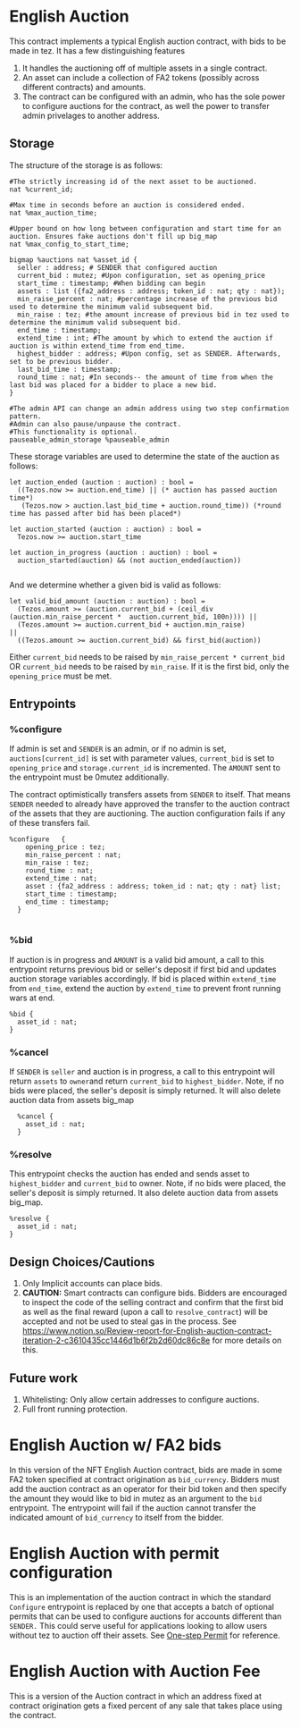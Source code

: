 # English Auction 

This contract implements a typical English auction contract, with bids to be made in tez. It has a few distinguishing features

1. It handles the auctioning off of multiple assets in a single contract.
2. An asset can include a collection of FA2 tokens (possibly across different contracts) and amounts.
3. The contract can be configured with an admin, who has the sole power to configure auctions for the contract, as well the power to transfer admin privelages to another address. 

## Storage
The structure of the storage is as follows: 

```sh=
#The strictly increasing id of the next asset to be auctioned.
nat %current_id;  

#Max time in seconds before an auction is considered ended. 
nat %max_auction_time; 

#Upper bound on how long between configuration and start time for an auction. Ensures fake auctions don't fill up big_map
nat %max_config_to_start_time;

bigmap %auctions nat %asset_id {
  seller : address; # SENDER that configured auction
  current_bid : mutez; #Upon configuration, set as opening_price
  start_time : timestamp; #When bidding can begin
  assets : list ({fa2_address : address; token_id : nat; qty : nat});
  min_raise_percent : nat; #percentage increase of the previous bid used to determine the minimum valid subsequent bid. 
  min_raise : tez; #the amount increase of previous bid in tez used to determine the minimum valid subsequent bid.
  end_time : timestamp; 
  extend_time : int; #The amount by which to extend the auction if auction is within extend_time from end_time.
  highest_bidder : address; #Upon config, set as SENDER. Afterwards, set to be previous bidder. 
  last_bid_time : timestamp;
  round_time : nat; #In seconds-- the amount of time from when the last bid was placed for a bidder to place a new bid. 
}

#The admin API can change an admin address using two step confirmation pattern.
#Admin can also pause/unpause the contract. 
#This functionality is optional. 
pauseable_admin_storage %pauseable_admin 

```
These storage variables are used to determine the state of the auction as follows: 

```ocaml=
let auction_ended (auction : auction) : bool =
  ((Tezos.now >= auction.end_time) || (* auction has passed auction time*)
   (Tezos.now > auction.last_bid_time + auction.round_time)) (*round time has passed after bid has been placed*)

let auction_started (auction : auction) : bool =
  Tezos.now >= auction.start_time

let auction_in_progress (auction : auction) : bool =
  auction_started(auction) && (not auction_ended(auction))
  
```

And we determine whether a given bid is valid as follows: 

```ocaml=
let valid_bid_amount (auction : auction) : bool =
  (Tezos.amount >= (auction.current_bid + (ceil_div (auction.min_raise_percent *  auction.current_bid, 100n)))) ||
  (Tezos.amount >= auction.current_bid + auction.min_raise)                                            ||
  ((Tezos.amount >= auction.current_bid) && first_bid(auction))

```
Either `current_bid`  needs to be raised by `min_raise_percent * current_bid` OR `current_bid`  needs to be raised by `min_raise`. If it is the first bid, only the `opening_price` must be met. 

## Entrypoints

### %configure

If admin is set and `SENDER` is an admin, or if no admin is set, `auctions[current_id]` is set with parameter values, `current_bid` is set to `opening_price` and `storage.current_id` is incremented. The `AMOUNT` sent to the entrypoint must be 0mutez additionally.  

The contract optimistically transfers assets from `SENDER` to itself. That means `SENDER` needed to already have approved the transfer to the auction contract of the assets that they are auctioning. The auction configuration fails if any of these transfers fail. 

```bash= 
%configure   {
    opening_price : tez;
    min_raise_percent : nat;
    min_raise : tez;
    round_time : nat;
    extend_time : nat;
    asset : {fa2_address : address; token_id : nat; qty : nat} list;
    start_time : timestamp;
    end_time : timestamp;
  }
   
```


### %bid 
If auction is in progress and `AMOUNT` is a valid bid amount, a call to this entrypoint returns previous bid or seller's deposit if first bid and updates auction storage variables accordingly. If bid is placed within `extend_time` from `end_time`, extend the auction by `extend_time` to prevent front running wars at end.

```sh=
%bid {
  asset_id : nat;
} 
```

### %cancel
If `SENDER` is `seller` and auction is in progress, a call to this entrypoint will return `assets` to `owner`and return `current_bid` to `highest_bidder`. Note, if no bids were placed, the seller's deposit is simply returned. It will also delete auction data from assets big_map

```sh=
  %cancel {
    asset_id : nat;
  }
```

### %resolve 
This entrypoint checks the auction has ended and sends asset to `highest_bidder` and `current_bid` to owner. Note, if no bids were placed, the seller's deposit is simply returned. It also delete auction data from assets big_map.

```sh=
%resolve {
  asset_id : nat;
}

```


## Design Choices/Cautions

1. Only Implicit accounts can place bids.
2. **CAUTION:**   Smart contracts can configure bids. Bidders are encouraged to inspect the code of the selling contract and confirm that the first bid as well as the final reward (upon a call to `resolve_contract`) will be accepted and not be used to steal gas in the process. See https://www.notion.so/Review-report-for-English-auction-contract-iteration-2-c3610435cc1446d1b6f2b2d60dc86c8e for more details on this. 


## Future work

1. Whitelisting: Only allow certain addresses to configure auctions.
2. Full front running protection. 

# English Auction w/ FA2 bids

In this version of the NFT English Auction contract, bids are made in some FA2 token specified at contract origination as `bid_currency`. Bidders must add the auction contract as an operator for their bid token and then specify the amount they would like to bid in mutez as an argument to the `bid` entrypoint. The entrypoint will fail if the auction cannot transfer the indicated amount of `bid_currency` to itself from the bidder. 

# English Auction with permit configuration

This is an implementation of the auction contract in which the standard `Configure` entrypoint is replaced by one that accepts a batch of optional permits that can be used to configure auctions for accounts different than `SENDER.` This could serve useful for applications looking to allow users without tez to auction off their assets. See [One-step Permit](https://gitlab.com/tzip/tzip/-/merge_requests/151) for reference. 

# English Auction with Auction Fee

This is a version of the Auction contract in which an address fixed at contract origination gets a fixed percent of any sale that takes place using the contract. 

